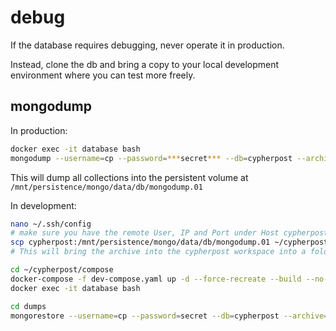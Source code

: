 # debug

If the database requires debugging, never operate it in production.

Instead, clone the db and bring a copy to your local development environment where you can test more freely.

## mongodump

In production:

```bash
docker exec -it database bash
mongodump --username=cp --password=***secret*** --db=cypherpost --archive="mongodump.01"
```
This will dump all collections into the persistent volume at `/mnt/persistence/mongo/data/db/mongodump.01`


In development:

```bash
nano ~/.ssh/config
# make sure you have the remote User, IP and Port under Host cypherpost
scp cypherpost:/mnt/persistence/mongo/data/db/mongodump.01 ~/cypherpost/infra/mongo/dumps/mongodump.01
# This will bring the archive into the cypherpost workspace into a folder called dumps whose contents are git ignored.

cd ~/cypherpost/compose
docker-compose -f dev-compose.yaml up -d --force-recreate --build --no-deps mongo
docker exec -it database bash

cd dumps
mongorestore --username=cp --password=secret --db=cypherpost --archive="mongodump.01"
```